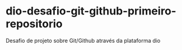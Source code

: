 # dio-desafio-git-github-primeiro-repositorio
Desafio de projeto sobre Git/Github através da plataforma dio
